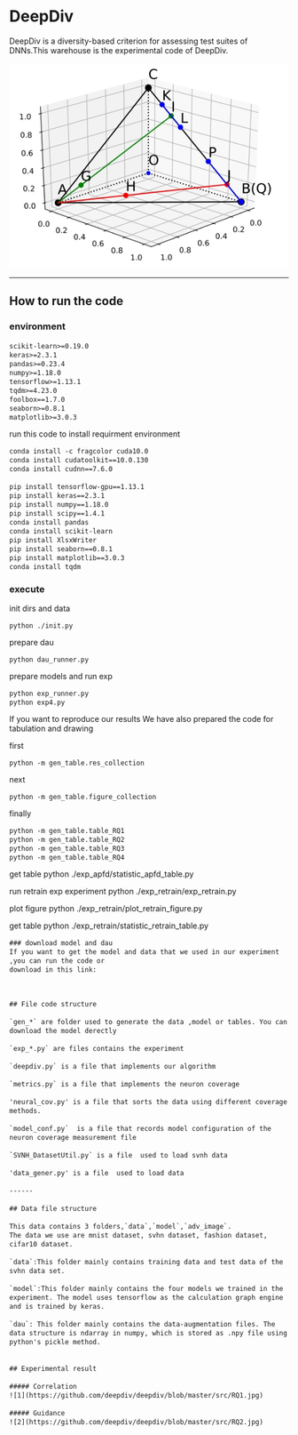 # DeepDiv

DeepDiv is a diversity-based criterion for assessing test suites of DNNs.This warehouse is the experimental code of DeepDiv.

![1](https://github.com/deepdiv/deepdiv/blob/master/src/example.jpg)

------

## How to run the code
### environment

```
scikit-learn>=0.19.0
keras>=2.3.1
pandas>=0.23.4
numpy>=1.18.0
tensorflow>=1.13.1
tqdm>=4.23.0
foolbox==1.7.0
seaborn>=0.8.1
matplotlib>=3.0.3
```
run this code to install requirment environment

```
conda install -c fragcolor cuda10.0
conda install cudatoolkit==10.0.130
conda install cudnn==7.6.0

pip install tensorflow-gpu==1.13.1 
pip install keras==2.3.1
pip install numpy==1.18.0
pip install scipy==1.4.1
conda install pandas
conda install scikit-learn
pip install XlsxWriter
pip install seaborn==0.8.1
pip install matplotlib==3.0.3
conda install tqdm
```

### execute

init dirs and data
```
python ./init.py
```

prepare dau
```
python dau_runner.py
```

prepare models and run exp
```
python exp_runner.py
python exp4.py
```

If you want to reproduce our results
We have also prepared the code for tabulation and drawing

first
```
python -m gen_table.res_collection
```

next
```
python -m gen_table.figure_collection
```

finally
```
python -m gen_table.table_RQ1
python -m gen_table.table_RQ2
python -m gen_table.table_RQ3
python -m gen_table.table_RQ4
```

get table
python ./exp_apfd/statistic_apfd_table.py

run retrain exp
experiment
python ./exp_retrain/exp_retrain.py

plot figure
python ./exp_retrain/plot_retrain_figure.py

get table
python ./exp_retrain/statistic_retrain_table.py
```
### download model and dau
If you want to get the model and data that we used in our experiment ,you can run the code or
download in this link:

```

```


## File code structure

`gen_*` are folder used to generate the data ,model or tables. You can download the model derectly

`exp_*.py` are files contains the experiment

`deepdiv.py` is a file that implements our algorithm

`metrics.py` is a file that implements the neuron coverage

'neural_cov.py' is a file that sorts the data using different coverage methods.

`model_conf.py`  is a file that records model configuration of the neuron coverage measurement file

`SVNH_DatasetUtil.py` is a file  used to load svnh data

'data_gener.py' is a file  used to load data

------

## Data file structure

This data contains 3 folders,`data`,`model`,`adv_image`.
The data we use are mnist dataset, svhn dataset, fashion dataset, cifar10 dataset.

`data`:This folder mainly contains training data and test data of the svhn data set.

`model`:This folder mainly contains the four models we trained in the experiment. The model uses tensorflow as the calculation graph engine and is trained by keras.

`dau`: This folder mainly contains the data-augmentation files. The data structure is ndarray in numpy, which is stored as .npy file using python's pickle method.


## Experimental result

##### Correlation
![1](https://github.com/deepdiv/deepdiv/blob/master/src/RQ1.jpg)

##### Guidance
![2](https://github.com/deepdiv/deepdiv/blob/master/src/RQ2.jpg)
